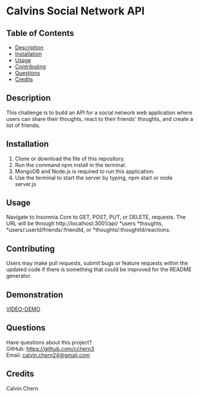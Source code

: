 # Calvins Social Network API
  ## Table of Contents
  * [Description](#description)
  * [Installation](#installation)
  * [Usage](#usage)
  * [Contributing](#contributing)
  * [Questions](#questions)
  * [Credits](#credits)
  ## Description
 This challenge is to build an API for a social network web application where users can share their thoughts, react to their friends' thoughts, and create a list of friends. 

  ## Installation
1. Clone or download the file of this repository.
2. Run the command npm install in the terminal.
3. MongoDB and Node.js is required to run this application.
4. Use the terminal to start the server by typing, npm start or node server.js

  ## Usage
 Navigate to Insomnia Core to GET, POST, PUT, or DELETE, requests. The URL will be through http://localhost:3001/api/ *users *thoughts, *users/:userId/friends/:friendId, or *thoughts/:thoughtId/reactions.

  ## Contributing
  Users may make pull requests, submit bugs or feature requests within the updated code if there is something that could be improved for the README generator.

  ## Demonstration
  [VIDEO-DEMO](https://drive.google.com/file/d/1v06dNNTv9Z9S8eauVT-Ig0XW4-rd2xTN/view)

  ## Questions
  Have questions about this project?  
  GitHub: https://github.com/cchern3  
  Email: calvin.chern24@gmail.com
  ## Credits
  Calvin Chern